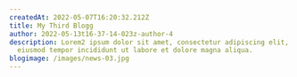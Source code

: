 ```yaml
---
createdAt: 2022-05-07T16:20:32.212Z
title: My Third Blogg
author: 2022-05-13t16-37-14-023z-author-4
description: Lorem2 ipsum dolor sit amet, consectetur adipiscing elit, sed do
  eiusmod tempor incididunt ut labore et dolore magna aliqua.
blogimage: /images/news-03.jpg
---
```

